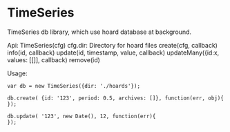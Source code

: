 TimeSeries
==========

TimeSeries db library, which use hoard database at background.

Api:
TimeSeries(cfg)
 cfg.dir: Directory for hoard files
create(cfg, callback)
info(id, callback)
update(id, timestamp, value, callback)
updateMany({id:x, values: [[]], callback)
remove(id)


Usage:

```
var db = new TimeSeries({dir: './hoards'});

db.create( {id: '123', period: 0.5, archives: []}, function(err, obj){
});

db.update( '123', new Date(), 12, function(err){
});
```


